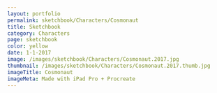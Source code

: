 ```yaml
---
layout: portfolio
permalink: sketchbook/Characters/Cosmonaut
title: Sketchbook
category: Characters
page: sketchbook
color: yellow
date: 1-1-2017
image: /images/sketchbook/Characters/Cosmonaut.2017.jpg
thumbnail: /images/sketchbook/Characters/Cosmonaut.2017.thumb.jpg
imageTitle: Cosmonaut
imageMeta: Made with iPad Pro + Procreate
---
```

